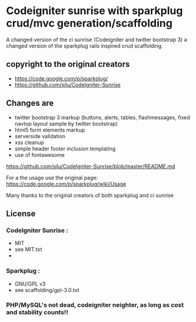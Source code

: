 # Codeigniter sunrise with sparkplug crud/mvc generation/scaffolding

A changed version of the ci sunrise  (Codeigniter and twitter bootstrap 3)
a changed version of the sparkplug rails inspired crud scaffolding.

## copyright to the original creators

* https://code.google.com/p/sparkplug/
* https://github.com/sjlu/CodeIgniter-Sunrise

## Changes are
* twitter bootstrap 3 markup (buttons, alerts, tables, flashmessages, fixed navtop layout sample by twitter bootstrap)
* html5 form elements markup
* serverside validation
* xss cleanup
* simple header footer inclusion templating
* use of fontawesome

https://github.com/sjlu/CodeIgniter-Sunrise/blob/master/README.md

For a the usage use the original page:
https://code.google.com/p/sparkplug/wiki/Usage

Many thanks to the original creators of both sparkplug and ci sunrise

## License
### CodeIgniter Sunrise :
* MIT
* see MIT.txt
* 
### Sparkplug :
* GNU/GPL v3
* see scaffolding/gpl-3.0.txt

### PHP/MySQL's not dead, codeigniter neighter, as long as cost and stability counts!!

